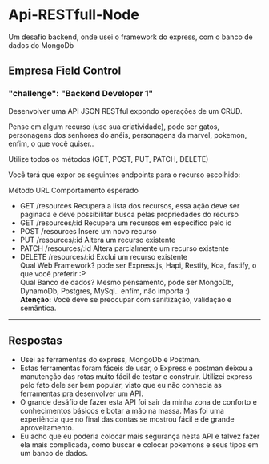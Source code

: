 # Api-RESTfull-Node
Um desafio backend, onde usei o framework do express, com o banco de dados do MongoDb

## Empresa Field Control
### "challenge": "Backend Developer 1" 
Desenvolver uma API JSON RESTful expondo operações de um CRUD.

Pense em algum recurso (use sua criatividade), pode ser gatos, personagens dos senhores do anéis, personagens da marvel, pokemon, enfim, o que você quiser..

Utilize todos os métodos (GET, POST, PUT, PATCH, DELETE)

Você terá que expor os seguintes endpoints para o recurso escolhido:

Método	URL	Comportamento esperado
- GET	/resources	Recupera a lista dos recursos, essa ação deve ser paginada e deve possibilitar busca pelas propriedades do recurso
- GET	/resources/:id	Recupera um recursos em especifico pelo id
- POST	/resources	Insere um novo recurso
- PUT	/resources/:id	Altera um recurso existente
- PATCH	/resources/:id	Altera parcialmente um recurso existente
- DELETE	/resources/:id	Exclui um recurso existente <br>
Qual Web Framework? pode ser Express.js, Hapi, Restify, Koa, fastify, o que você preferir :P<br>
Qual Banco de dados? Mesmo pensamento, pode ser MongoDb, DynamoDb, Postgres, MySql.. enfim, não importa :)<br>
**Atenção:** Você deve se preocupar com sanitização, validação e semântica.

-------------------------------------------------------------------------------------------------------------------------------------------------
## Respostas
- Usei as ferramentas do express, MongoDb e Postman.
- Estas ferramentas foram fáceis de usar, o Express e postman deixou a manutenção das rotas muito fácil de testar e construir. Utilizei express pelo fato dele ser bem popular, visto que eu não conhecia as ferramentas pra desenvolver um API.
- O grande desáfio de fazer esta API foi sair da minha zona de conforto e conhecimentos básicos e botar a mão na massa. Mas foi uma experiência que no final das contas se mostrou fácil e de grande aproveitamento.
- Eu acho que eu poderia colocar mais segurança nesta API e talvez fazer ela mais complicada, como buscar e colocar pokemons e seus tipos em um banco de dados.
